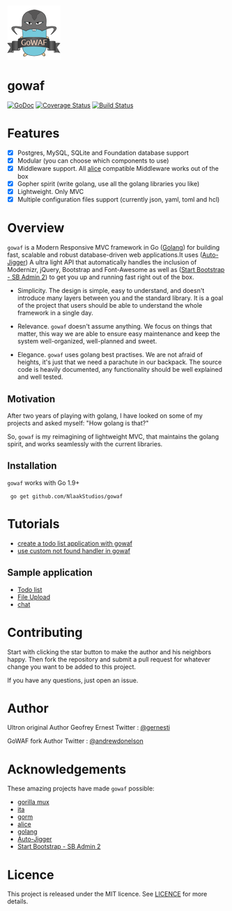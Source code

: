 ![gowaf logo](gowaf.png)

# gowaf
[![GoDoc](https://godoc.org/github.com/gernest/gowaf?status.svg)](https://godoc.org/github.com/gernest/gowaf) [![Coverage Status](https://coveralls.io/repos/github/NlaakStudios/gowaf/badge.svg)](https://coveralls.io/github/NlaakStudios/gowaf) [![Build Status](https://travis-ci.org/NlaakStudios/gowaf.svg)](https://travis-ci.org/NlaakStudios/gowaf.svg)

# Features
* [x] Postgres, MySQL, SQLite and Foundation database support
* [x] Modular (you can choose which components to use)
* [x] Middleware support. All [alice](https://github.com/justinas/alice) compatible Middleware works out of the box
* [x] Gopher spirit (write golang, use all the golang libraries you like)
* [x] Lightweight. Only MVC
* [x] Multiple configuration files support (currently json, yaml, toml and hcl)

# Overview
`gowaf` is a Modern Responsive MVC framework in Go ([Golang](https://golang.org)) for building fast, scalable and robust database-driven web applications.It uses ([Auto-Jigger](https://github.com/NlaakStudios/auto-jigger)) A ultra light API that automatically handles the inclusion of Modernizr, jQuery, Bootstrap and Font-Awesome as well as ([Start Bootstrap - SB Admin 2](https://github.com/BlackrockDigital/startbootstrap-sb-admin-2)) to get you up and running fast right out of the box.

* Simplicity. The design is simple, easy to understand, and doesn't introduce many layers between you and the standard library. It is a goal of the project that users should be able to understand the whole framework in a single day.

* Relevance. `gowaf` doesn't assume anything. We focus on things that matter, this way we are able to ensure easy maintenance and keep the system well-organized, well-planned and sweet.

* Elegance. `gowaf` uses golang best practises. We are not afraid of heights, it's just that we need a parachute in our backpack. The source code is heavily documented, any functionality should be well explained and well tested.

## Motivation
After two years of playing with golang, I have looked on some of my projects and asked myself: "How golang is that?"

So, `gowaf` is my reimagining of lightweight MVC, that maintains the golang spirit, and works seamlessly with the current libraries.


## Installation

`gowaf` works with Go 1.9+

     go get github.com/NlaakStudios/gowaf


# Tutorials

- [create a todo list application with gowaf](https://github.com/gowafframework/tutorials/blob/master/create_todo_list_application_with_gowaf.md)
- [use custom not found handler in gowaf](https://github.com/gowafframework/tutorials/blob/master/set_not_found_handler.md)

## Sample application

- [Todo list](https://github.com/gowafframework/todo)
- [File Upload](https://github.com/gowafframework/upload)
- [chat](https://github.com/gowafframework/chat)


# Contributing

Start with clicking the star button to make the author and his neighbors happy. Then fork the repository and submit a pull request for whatever change you want to be added to this project.

If you have any questions, just open an issue.

# Author
Ultron original Author Geofrey Ernest
Twitter  : [@gernesti](https://twitter.com/gernesti)

GoWAF fork Author
Twitter : [@andrewdonelson](https://twitter.com/andrewdonelson)


# Acknowledgements
These amazing projects have made `gowaf` possible:

* [gorilla mux](https://github.com/gorilla/mux)
* [ita](https://github.com/gernest/ita)
* [gorm](https://github.com/jinzhu/gorm)
* [alice](https://github.com/justinas/alice)
* [golang](http://golang.org)
* [Auto-Jigger](https://github.com/NlaakStudios/auto-jigger)
* [Start Bootstrap - SB Admin 2](https://github.com/BlackrockDigital/startbootstrap-sb-admin-2)

# Licence

This project is released under the MIT licence. See [LICENCE](LICENCE) for more details.
